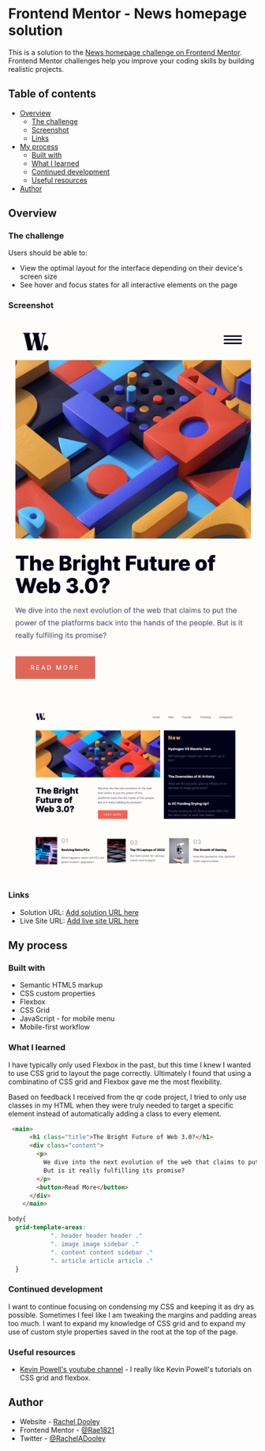 # Frontend Mentor - News homepage solution

This is a solution to the [News homepage challenge on Frontend Mentor](https://www.frontendmentor.io/challenges/news-homepage-H6SWTa1MFl). Frontend Mentor challenges help you improve your coding skills by building realistic projects. 

## Table of contents

- [Overview](#overview)
  - [The challenge](#the-challenge)
  - [Screenshot](#screenshot)
  - [Links](#links)
- [My process](#my-process)
  - [Built with](#built-with)
  - [What I learned](#what-i-learned)
  - [Continued development](#continued-development)
  - [Useful resources](#useful-resources)
- [Author](#author)



## Overview

### The challenge

Users should be able to:

- View the optimal layout for the interface depending on their device's screen size
- See hover and focus states for all interactive elements on the page

### Screenshot

![](./assets/images/mobile-screenshot.png)
![](./assets/images/desktop-screenshot.png)


### Links

- Solution URL: [Add solution URL here](https://your-solution-url.com)
- Live Site URL: [Add live site URL here](https://your-live-site-url.com)

## My process

### Built with

- Semantic HTML5 markup
- CSS custom properties
- Flexbox
- CSS Grid
- JavaScript - for mobile menu
- Mobile-first workflow


### What I learned

I have typically only used Flexbox in the past, but this time I knew I wanted to use CSS grid to layout the page correctly. 
Ultimately I found that using a combinatino of CSS grid and Flexbox gave me the most flexibility.

Based on feedback I received from the qr code project, I tried to only use classes in my HTML when they were truly needed to target a specific element instead of automatically adding a class to every element.

```html
 <main>
      <h1 class="title">The Bright Future of Web 3.0?</h1>
      <div class="content">
        <p>
          We dive into the next evolution of the web that claims to put the power of the platforms back into the hands of the people. 
          But is it really fulfilling its promise?
        </p>
        <button>Read More</button>
      </div>
    </main>
```
```css
body{
  grid-template-areas: 
            ". header header header ."
            ". image image sidebar ."
            ". content content sidebar ."
            ". article article article ."
  }
```


### Continued development

I want to continue focusing on condensing my CSS and keeping it as dry as possible. Sometimes I feel like I am tweaking the margins and padding areas too much. I want to expand my knowledge of CSS grid and to expand my use of custom style properties saved in the root at the top of the page.


### Useful resources

- [Kevin Powell's youtube channel](https://www.youtube.com/@KevinPowell) - I really like Kevin Powell's tutorials on CSS grid and flexbox. 


## Author

- Website - [Rachel Dooley](https://www.rachelandersondooley.com)
- Frontend Mentor - [@Rae1821](https://www.frontendmentor.io/profile/Rae1821)
- Twitter - [@RachelADooley](https://www.twitter.com/RachelADooley)




